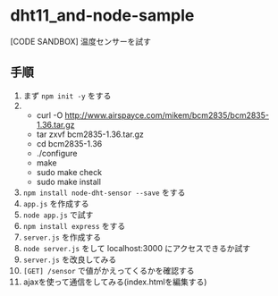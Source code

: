 # dht11_and-node-sample
[CODE SANDBOX] 温度センサーを試す

## 手順

1. まず `npm init -y` をする
2. - curl -O http://www.airspayce.com/mikem/bcm2835/bcm2835-1.36.tar.gz
   - tar zxvf bcm2835-1.36.tar.gz
   - cd bcm2835-1.36
   - ./configure
   - make
   - sudo make check
   - sudo make install
3. `npm install node-dht-sensor --save` をする
4. `app.js` を作成する
5. `node app.js` で試す
6. `npm install express` をする
7. `server.js` を作成する
8. `node server.js` をして localhost:3000 にアクセスできるか試す
9. `server.js` を改良してみる
10. `[GET] /sensor` で値がかえってくるかを確認する
11. ajaxを使って通信をしてみる(index.htmlを編集する)
